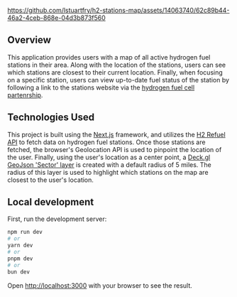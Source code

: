 https://github.com/lstuartfry/h2-stations-map/assets/14063740/62c89b44-46a2-4ceb-868e-04d3b873f560


## Overview

This application provides users with a map of all active hydrogen fuel stations in their area. Along with the location of the stations, users can see which stations are closest to their current location. Finally, when focusing on a specific station, users can view up-to-date fuel status of the station by following a link to the stations website via the [hydrogen fuel cell partenrship](https://cafcp.org/stationmap).

## Technologies Used

This project is built using the [Next.js](https://nextjs.org/) framework, and utilizes the [H2 Refuel API](https://developer.hydrogenplatform.com/docs/h2-refuel-api-v1-0) to fetch data on hydrogen fuel stations. Once those stations are fetched, the browser's Geolocation API is used to pinpoint the location of the user. Finally, using the user's location as a center point, a [Deck.gl GeoJson 'Sector' layer](https://deck.gl/docs/api-reference/layers/geojson-layer) is created with a default radius of 5 miles. The radius of this layer is used to highlight which stations on the map are closest to the user's location.

## Local development

First, run the development server:

```bash
npm run dev
# or
yarn dev
# or
pnpm dev
# or
bun dev
```

Open [http://localhost:3000](http://localhost:3000) with your browser to see the result.
